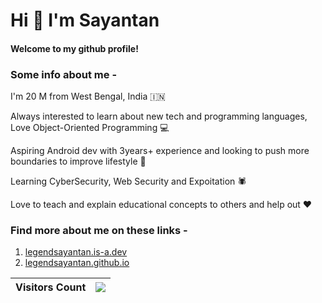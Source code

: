 # Hi 👋 I'm Sayantan

#### Welcome to my github profile!

### Some info about me -

I'm 20 M from West Bengal, India 🇮🇳

Always interested to learn about new tech and programming languages, Love Object-Oriented Programming 💻

Aspiring Android dev with 3years+ experience and looking to push more boundaries to improve lifestyle 🚀

Learning CyberSecurity, Web Security and Expoitation 🕷

Love to teach and explain educational concepts to others and help out ❤

### Find more about me on these links -
1. [legendsayantan.is-a.dev](https://legendsayantan.is-a.dev)
2. [legendsayantan.github.io](https://legendsayantan.github.io)

| Visitors Count | ![](https://profile-counter.glitch.me/legendsayantan/count.svg) |
| :-: | :-: |
